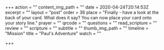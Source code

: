 +++
action = ""
content_img_path = ""
date = 2020-04-24T20:14:53Z
excerpt = ""
layout = "post"
order = 36
place = "Finally - have a look at the back of your card. What does it say? You can now place your card onto your story line."
prayer = ""
qrcode = ""
questions = ""
read_scripture = ""
review = ""
scripture = ""
subtitle = ""
thumb_img_path = ""
timeline = "Mission"
title = "Paul's Adventure"
watch = ""

+++
